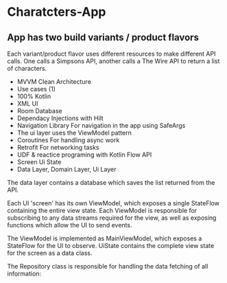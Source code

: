 # Charatcters-App

## App has two build variants / product flavors
Each variant/product flavor uses different resources to make different API calls. 
One calls a Simpsons API, another calls a The Wire API to return a list of characters. 

- MVVM Clean Architecture
- Use cases (1)
- 100% Kotlin
- XML UI
- Room Database 
- Dependacy Injections with Hilt
- Navigation Library For navigation in the app using SafeArgs
- The ui layer uses the ViewModel pattern
- Coroutines For handling async work
- Retrofit For networking tasks
- UDF & reactice programing with Kotlin Flow API
- Screen Ui State
- Data Layer, Domain Layer, Ui Layer

The data layer contains a database which saves the list returned from the API.

Each UI 'screen' has its own ViewModel, which exposes a single StateFlow containing the entire view state. 
Each ViewModel is responsible for subscribing to any data streams required for the view, as well as exposing functions which allow the UI to send events.

The ViewModel is implemented as MainViewModel, which exposes a StateFlow<UiState> for the UI to observe.
UiState contains the complete view state for the screen as a data class.
  
The Repository class is responsible for handling the data fetching of all information:


